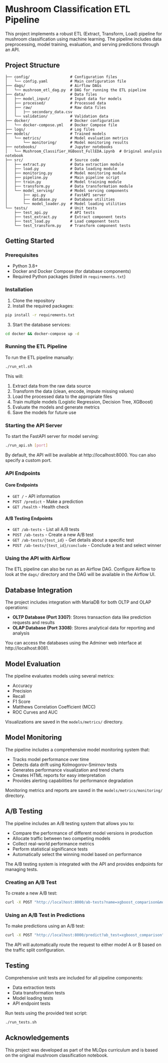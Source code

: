 # Mushroom Classification ETL Pipeline

This project implements a robust ETL (Extract, Transform, Load) pipeline for mushroom classification using machine learning. The pipeline includes data preprocessing, model training, evaluation, and serving predictions through an API.

## Project Structure

```
├── config/                  # Configuration files
│   └── config.yaml          # Main configuration file
├── dags/                    # Airflow DAGs
│   └── mushroom_etl_dag.py  # DAG for running the ETL pipeline
├── data/                    # Data files
│   ├── model_input/         # Input data for models
│   ├── processed/           # Processed data
│   ├── raw/                 # Raw data files
│   │   ├── secondary_data.csv
│   └── validation/          # Validation data
├── docker/                  # Docker configuration
│   └── docker-compose.yml   # Docker Compose file
├── logs/                    # Log files
├── models/                  # Trained models
│   └── metrics/             # Model evaluation metrics
│       └── monitoring/      # Model monitoring results
├── notebooks/               # Jupyter notebooks
│   └── Mushroom_Classifier_XGBoost_FullEDA.ipynb  # Original analysis notebook
├── src/                     # Source code
│   ├── extract.py           # Data extraction module
│   ├── load.py              # Data loading module
│   ├── monitoring.py        # Model monitoring module
│   ├── pipeline.py          # Main pipeline script
│   ├── train.py             # Model training module
│   ├── transform.py         # Data transformation module
│   └── model_serving/       # Model serving components
│       ├── api.py           # FastAPI server
│       ├── database.py      # Database utilities
│       └── model_loader.py  # Model loading utilities
└── tests/                   # Unit tests
    ├── test_api.py          # API tests
    ├── test_extract.py      # Extract component tests
    ├── test_load.py         # Load component tests
    └── test_transform.py    # Transform component tests
```

## Getting Started

### Prerequisites

- Python 3.8+
- Docker and Docker Compose (for database components)
- Required Python packages (listed in `requirements.txt`)

### Installation

1. Clone the repository
2. Install the required packages:

```bash
pip install -r requirements.txt
```

3. Start the database services:

```bash
cd docker && docker-compose up -d
```

### Running the ETL Pipeline

To run the ETL pipeline manually:

```bash
./run_etl.sh
```

This will:

1. Extract data from the raw data source
2. Transform the data (clean, encode, impute missing values)
3. Load the processed data to the appropriate files
4. Train multiple models (Logistic Regression, Decision Tree, XGBoost)
5. Evaluate the models and generate metrics
6. Save the models for future use

### Starting the API Server

To start the FastAPI server for model serving:

```bash
./run_api.sh [port]
```

By default, the API will be available at http://localhost:8000. You can also specify a custom port.

### API Endpoints

#### Core Endpoints

- `GET /` - API information
- `POST /predict` - Make a prediction
- `GET /health` - Health check

#### A/B Testing Endpoints

- `GET /ab-tests` - List all A/B tests
- `POST /ab-tests` - Create a new A/B test
- `GET /ab-tests/{test_id}` - Get details about a specific test
- `POST /ab-tests/{test_id}/conclude` - Conclude a test and select winner

### Using the API with Airflow

The ETL pipeline can also be run as an Airflow DAG. Configure Airflow to look at the `dags/` directory and the DAG will be available in the Airflow UI.

## Database Integration

The project includes integration with MariaDB for both OLTP and OLAP operations:

- **OLTP Database (Port 3307)**: Stores transaction data like prediction requests and results
- **OLAP Database (Port 3308)**: Stores analytical data for reporting and analysis

You can access the databases using the Adminer web interface at http://localhost:8081.

## Model Evaluation

The pipeline evaluates models using several metrics:

- Accuracy
- Precision
- Recall
- F1 Score
- Matthews Correlation Coefficient (MCC)
- ROC Curves and AUC

Visualizations are saved in the `models/metrics/` directory.

## Model Monitoring

The pipeline includes a comprehensive model monitoring system that:

- Tracks model performance over time
- Detects data drift using Kolmogorov-Smirnov tests
- Generates performance visualization and trend charts
- Creates HTML reports for easy interpretation
- Provides alerting capabilities for performance degradation

Monitoring metrics and reports are saved in the `models/metrics/monitoring/` directory.

## A/B Testing

The pipeline includes an A/B testing system that allows you to:

- Compare the performance of different model versions in production
- Allocate traffic between two competing models
- Collect real-world performance metrics
- Perform statistical significance tests
- Automatically select the winning model based on performance

The A/B testing system is integrated with the API and provides endpoints for managing tests.

### Creating an A/B Test

To create a new A/B test:

```bash
curl -X POST "http://localhost:8000/ab-tests?name=xgboost_comparison&model_a=models/xgboost.joblib&model_b=models/registry/xgboost/v2/xgboost.joblib&traffic_split=0.5"
```

### Using an A/B Test in Predictions

To make predictions using an A/B test:

```bash
curl -X POST "http://localhost:8000/predict?ab_test=xgboost_comparison" -H "Content-Type: application/json" -d '{...}'
```

The API will automatically route the request to either model A or B based on the traffic split configuration.

## Testing

Comprehensive unit tests are included for all pipeline components:

- Data extraction tests
- Data transformation tests
- Model loading tests
- API endpoint tests

Run tests using the provided test script:

```bash
./run_tests.sh
```

## Acknowledgements

This project was developed as part of the MLOps curriculum and is based on the original mushroom classification notebook.
